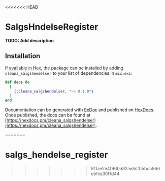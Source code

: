<<<<<<< HEAD
# SalgsHndelseRegister

**TODO: Add description**

## Installation

If [available in Hex](https://hex.pm/docs/publish), the package can be installed
by adding `cleana_salgshendelser` to your list of dependencies in `mix.exs`:

```elixir
def deps do
  [
    {:cleana_salgshendelser, "~> 0.1.0"}
  ]
end
```

Documentation can be generated with [ExDoc](https://github.com/elixir-lang/ex_doc)
and published on [HexDocs](https://hexdocs.pm). Once published, the docs can
be found at [https://hexdocs.pm/cleana_salgshendelser](https://hexdocs.pm/cleana_salgshendelser).

=======
# salgs_hendelse_register
>>>>>>> 911ae2e4f960a92ae8cf05bca866ebfea30f1d44
